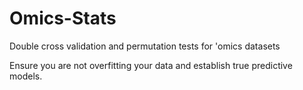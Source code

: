 # Omics-Stats
Double cross validation and permutation tests for 'omics datasets

Ensure you are not overfitting your data and establish true predictive models.
